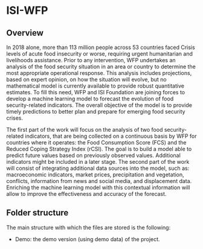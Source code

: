 # ISI-WFP

## Overview

In 2018 alone, more than 113 million people across 53 countries faced Crisis levels of acute food insecurity or worse, requiring urgent humanitarian and livelihoods assistance. Prior to any intervention, WFP undertakes an analysis of the food security situation in an area or country to determine the most appropriate operational response. This analysis includes projections, based on expert opinion, on how the situation will evolve, but no mathematical model is currently available to provide robust quantitative estimates. To fill this need, WFP and ISI Foundation are joining forces to develop a machine learning model to forecast the evolution of food security-related indicators. The overall objective of the model is to provide timely predictions to better plan and prepare for emerging food security crises.

The first part of the work will focus on the analysis of two food security-related indicators, that are being collected on a continuous basis by WFP for countries where it operates: the Food Consumption Score (FCS) and the Reduced Coping Strategy Index (rCSI). The goal is to build a model able to predict future values based on previously observed values. Additional indicators might be included in a later stage.
The second part of the work will consist of integrating additional data sources into the model, such as: macroeconomic indicators, market prices, precipitation and vegetation, conflicts, information from news and social media, and displacement data. Enriching the machine learning model with this contextual information will allow to improve the effectiveness and accuracy of the forecast.



## Folder structure

The main structure with which the files are stored is the following:

- Demo: the demo version (using demo data) of the project.
